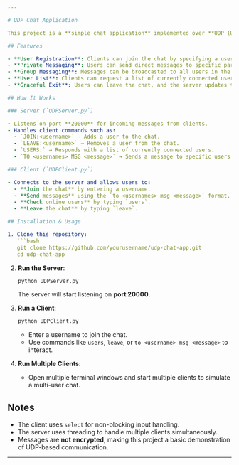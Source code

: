 ```yaml
---

# UDP Chat Application

This project is a **simple chat application** implemented over **UDP (User Datagram Protocol)**. The application consists of a **UDP server** that manages chat participants and a **UDP client** that allows users to join the chat, check online users, and send direct or group messages.

## Features

- **User Registration**: Clients can join the chat by specifying a username.
- **Private Messaging**: Users can send direct messages to specific participants.
- **Group Messaging**: Messages can be broadcasted to all users in the chat.
- **User List**: Clients can request a list of currently connected users.
- **Graceful Exit**: Users can leave the chat, and the server updates the list of active participants.

## How It Works

### Server (`UDPServer.py`)

- Listens on port **20000** for incoming messages from clients.
- Handles client commands such as:
  - `JOIN:<username>` → Adds a user to the chat.
  - `LEAVE:<username>` → Removes a user from the chat.
  - `USERS:` → Responds with a list of currently connected users.
  - `TO <usernames> MSG <message>` → Sends a message to specific users or to all users if "all" is included.

### Client (`UDPClient.py`)

- Connects to the server and allows users to:
  - **Join the chat** by entering a username.
  - **Send messages** using the `to <usernames> msg <message>` format.
  - **Check online users** by typing `users`.
  - **Leave the chat** by typing `leave`.

## Installation & Usage

1. Clone this repository:
   ```bash
   git clone https://github.com/yourusername/udp-chat-app.git
   cd udp-chat-app
   ```

2. **Run the Server**:
   ```bash
   python UDPServer.py
   ```
   The server will start listening on **port 20000**.


3. **Run a Client**:
   ```bash
   python UDPClient.py
   ```
   - Enter a username to join the chat.
   - Use commands like `users`, `leave`, or `to <username> msg <message>` to interact.

4. **Run Multiple Clients**:
   - Open multiple terminal windows and start multiple clients to simulate a multi-user chat.


## Notes

- The client uses `select` for non-blocking input handling.
- The server uses threading to handle multiple clients simultaneously.
- Messages are **not encrypted**, making this project a basic demonstration of UDP-based communication.

---
```


